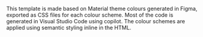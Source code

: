 This template is made based on Material theme colours generated in Figma, exported as CSS files for each colour scheme. Most of the code is generated in Visual Studio Code using copilot. The colour schemes are applied using semantic styling inline in the HTML.
